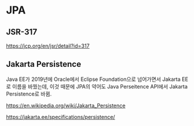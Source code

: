 # JPA

## JSR-317

<https://jcp.org/en/jsr/detail?id=317>

## Jakarta Persistence

Java EE가 2019년에 Oracle에서 Eclipse Foundation으로 넘어가면서
Jakarta EE로 이름을 바꿨는데,
이것 때문에 JPA의 약어도 Java Perseitence API에서 Jakarta Persistence로 바뀜.

<https://en.wikipedia.org/wiki/Jakarta_Persistence>

<https://jakarta.ee/specifications/persistence/>
